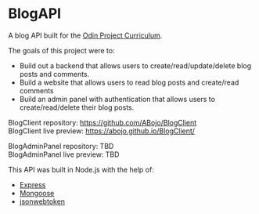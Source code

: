 # BlogAPI

A blog API built for the <a href='https://www.theodinproject.com/paths/full-stack-javascript/courses/nodejs/lessons/blog-api'>Odin Project Curriculum</a>.

The goals of this project were to:
<ul>
  <li>Build out a backend that allows users to create/read/update/delete blog posts and comments.</li>
  <li>Build a website that allows users to read blog posts and create/read comments</li>
  <li>Build an admin panel with authentication that allows users to create/read/delete their blog posts.</li>
</ul>

BlogClient repository: https://github.com/ABojo/BlogClient <br>
BlogClient live preview: https://abojo.github.io/BlogClient/

BlogAdminPanel repository: TBD <br>
BlogAdminPanel live preview: TBD

This API was built in Node.js with the help of:
<ul>
  <li><a href='https://github.com/expressjs/express'>Express</a></li>
  <li><a href='https://github.com/Automattic/mongoose'>Mongoose</a></li>
  <li><a href='https://github.com/auth0/node-jsonwebtoken'>jsonwebtoken</a></li>
</ul>

